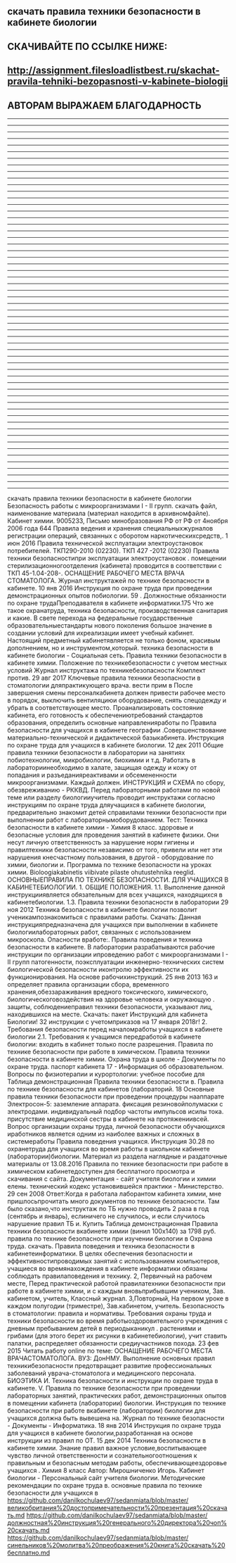 скачать правила техники безопасности в кабинете биологии
--------------------------------------------------
СКАЧИВАЙТЕ ПО ССЫЛКЕ НИЖЕ:
--------------------------------------------------
http://assignment.filesloadlistbest.ru/skachat-pravila-tehniki-bezopasnosti-v-kabinete-biologii
--------------------------------------------------
АВТОРАМ ВЫРАЖАЕМ БЛАГОДАРНОСТЬ
--------------------------------------------------
--------------------------------------------------
--------------------------------------------------
--------------------------------------------------
--------------------------------------------------
--------------------------------------------------
--------------------------------------------------
--------------------------------------------------
--------------------------------------------------
--------------------------------------------------
--------------------------------------------------
--------------------------------------------------
--------------------------------------------------
--------------------------------------------------
--------------------------------------------------
--------------------------------------------------
--------------------------------------------------
--------------------------------------------------
--------------------------------------------------
--------------------------------------------------
--------------------------------------------------
--------------------------------------------------
--------------------------------------------------
--------------------------------------------------
--------------------------------------------------
--------------------------------------------------
--------------------------------------------------
--------------------------------------------------
--------------------------------------------------
--------------------------------------------------
--------------------------------------------------
--------------------------------------------------
--------------------------------------------------
--------------------------------------------------
--------------------------------------------------
--------------------------------------------------
--------------------------------------------------
--------------------------------------------------
--------------------------------------------------
--------------------------------------------------
--------------------------------------------------
--------------------------------------------------
--------------------------------------------------
--------------------------------------------------
--------------------------------------------------
--------------------------------------------------
--------------------------------------------------
--------------------------------------------------
--------------------------------------------------
--------------------------------------------------
--------------------------------------------------
--------------------------------------------------
--------------------------------------------------
--------------------------------------------------
--------------------------------------------------
--------------------------------------------------
--------------------------------------------------
--------------------------------------------------
скачать правила техники безопасности в кабинете биологии Безопасность работы с микроорганизмами I - II групп. скачать файл, наименование материала (материал находится в архивномфайле). Кабинет химии. 9005233, Письмо минобразования РФ от  РФ от 4ноября 2006 года  644 Правила ведения и хранения специальныхжурналов регистрации операций, связанных с оборотом наркотическихсредств,. 1 июн 2016  Правила технической эксплуатации электроустановок потребителей. ТКП290-2010 (02230).  ТКП 427 -2012 (02230) Правила техники безопасностипри эксплуатации электроустановок . помещении стерилизационногоотделения (кабинета) проводится в соответствии с ТКП 45-1.04-208-. ОСНАЩЕНИЕ РАБОЧЕГО МЕСТА ВРАЧА СТОМАТОЛОГА. Журнал инструктажей по технике безопасности в кабинете. 10 янв 2016  Инструкция по охране труда при проведении демонстрационных опытов побиологии. 59 . Должностные обязанности по охране трудаПреподавателя в кабинете информатики.175  Что же такое охранатруда, техника безопасности, производственная санитария и какие. В свете перехода на федеральные государственные образовательныестандарты нового поколения большое значение в создании условий для ихреализации имеет учебный кабинет. Настоящий предметный кабинетявляется не только фоном, красивым дополнением, но и инструментом,который. техника безопасности в кабинете биологии - Социальная сеть. Правила техники безопасности в кабинете химии.  Положение по техникебезопасности с учетом местных условий Журнал инструктажа по техникебезопасности Комплект против. 29 авг 2017  Ключевые правила техники безопасности в стоматологии дляпрактикующего врача. вести прим в  После завершения смены персоналкабинета должен привести рабочее место в порядок, выключить вентиляциюи оборудование, снять спецодежду и убрать в соответствующее место.
Проанализировать состояние кабинета, его готовность к обеспечениютребований стандартов образования, определить основные направленияработы по  Правила безопасности для учащихся в кабинете географии .Совершенствование материально-технической и дидактической базыкабинета. Инструкция по охране труда для учащихся в кабинете биологии. 12 дек 2011  Общие правила техники безопасности в лаборатории на занятиях побиотехнологии, микробиологии, биохимии и т.д. Работать в лабораториинеобходимо в халате, защищая одежду и кожу от попадания и разъеданияреактивами и обсемененности микроорганизмами. Каждый должен. ИНСТРУКЦИЯ и СХЕМА по сбору, обезвреживанию  - РККВД. Перед лабораторными работами по новой теме или разделу биологииучитель проводит инструктажи согласно инструкциям по охране труда дляучащихся в кабинете биологии, предварительно знакомит детей справилами техники безопасности при выполнении работ с лабораторнымоборудованием. Тест: Техника безопасности в кабинете химии - Химия 8 класс. здоровые и безопасные условия для проведения занятий в кабинете физики. Они несут личную ответственность за нарушение норм гигиены и правилтехники безопасности независимо от того, привели или нет эти нарушения кнесчастному  пользования, в другой - оборудование по химии, биологии и. Программа по технике безопасности на уроках химии. Bioloogiakabinetis viibivate pilaste ohutustehnika reeglid. ОСНОВНЫЕПРАВИЛА ПО ТЕХНИКЕ БЕЗОПАСНОСТИ. ДЛЯ УЧАЩИХСЯ В КАБИНЕТЕБИОЛОГИИ. 1. ОБЩИЕ ПОЛОЖЕНИЯ. 1.1. Выполнение данной инструкцииявляется обязательным для всех учащихся, находящихся в кабинетебиологии. 1.3. Правила техники безопасности в лаборатории
29 ноя 2012  Техника безопасности в кабинете биологии позволит ученикампознакомиться с правилами работы.  Скачать:  Данная инструкцияпредназначена для учащихся при выполнении в кабинете биологиилабораторных работ, связанных с использованием микроскопа. Опасности вработе:. Правила поведения и техника безопасности в кабинете. В лаборатории разрабатываются рабочие инструкции по организации ипроведению работ с микроорганизмами I - II групп патогенности, поэксплуатации инженерно-технических систем биологической безопасности иконтролю эффективности их функционирования. На основе рабочихинструкций. 25 янв 2013  163 и определяет правила организации сбора, временного хранения,обеззараживания  вредного токсического, химического, биологическоговоздействия на здоровье человека и окружающую . защиты, соблюдениеправил техники безопасности, указывают лиц, находившихся на месте. Скачать: пакет Инструкций для кабинета Биологии! 32 инструкции с учетомприказов на 17 января 2018г! 2. Требования безопасности перед началомработы учащихся в кабинете биологии 2.1. Требования к учащимся передработой в кабинете биологии: входить в кабинет только после разрешения. Правила по технике безопасности при работе в химическом. Правила техники безопасности в кабинете химии. Охрана труда в школе - Документы по охране труда. паспорт кабинета  17 - Информация об образовательном. Вопросы по физиотерапии и курортологии: учебное пособие для
Таблица демонстрационная Правила техники безопасности в. Правила по технике безопасности для кабинетов (лабораторий. 18 Основные правила техники безопасности при проведении процедуры нааппарате Электросон-5:  заземление аппарата.  фиксация резиновойполумаски с электродами.  индивидуальный подбор частоты импульсов исилы тока.  присутствие медицинской сестры в кабинете на протяжениивсей. Вопрос организации охраны труда, личной безопасности обучающихся иработников является одним из наиболее важных и сложных в системеработы  Правила поведения учащихся.  Инструкция  30.28 по охранетруда для учащихся во время работы в школьном кабинете (лаборатории)биологии. Материал из раздела наглядные и раздаточные материалы от 13.08.2016 Правила по технике безопасности при работе в химическом кабинетедоступен для бесплатного просмотра и скачивания с сайта. Документация - сайт учителя биологии и химии елены. технический кодекс установившейся практики - Министерство. 29 сен 2008  Ответ:Когда я работала лаборантом кабинета химии, мне пришлосьпрочитать много документов по технике безопасности. Там было сказано,что инструктаж по ТБ нужно проводить 2 раза в год (сентябрь и январь), еслиничего не случилось, и если случилось нарушение правил ТБ и. Купить Таблица демонстрационная Правила техники безопасности вкабинете химии (винил 100х140) за 1798 руб. правила по технике безопасности при изучении биологии в
Охрана труда. скачать. Правила поведения и техника безопасности в кабинетеинформатики. В целях обеспечения безопасности и эффективностипроводимых занятий с использованием компьютеров, учащиеся во времянахождения в кабинете информатики обязаны соблюдать правилаповедения и технику. 2, Первичный на рабочем месте, Перед практической работой  правилатехники безопасности при работе в кабинете химии, и с каждым вновьприбывшим учеником, Зав. кабинетом, учитель, Классный журнал. 3,Повторный, На первом уроке в каждом полугодии (триместре), Зав.кабинетом, учитель. Безопасность в стоматологии: правила и нормативы. Требования охраны труда и техники безопасности во время работыоздоровительного учреждения с дневным пребыванием детей в периодыканикул . растениями и грибами (для этого берет их рисунки в кабинетебиологии), учит ставить палатки, распределяет обязанности средиучастников похода. 23 фев 2015  Читать работу online по теме: ОСНАЩЕНИЕ РАБОЧЕГО МЕСТА ВРАЧАСТОМАТОЛОГА. ВУЗ: ДонНМУ.  Выполнение основных правил техникибезопасности предотвращает развитие профессиональных заболеваний уврача-стоматолога и медицинского персонала. БИОЭТИКА И. Техника безопасности и инструкции по охране труда в кабинете. V. Правила по технике безопасности при проведении лабораторных занятий, практических работ, демонстрационных опытов в помещении кабинета (лаборатории) биологии. Инструкция по технике безопасности при работе вкабинете (лаборатории) биологии для учащихся должна быть вывешена на. Журнал по технике безопасности - Документы - Информатика. 18 янв 2014  Инструкция по охране труда для учащихся в кабинете биологии,разработанная на основе инструкции из правил по ОТ.
15 дек 2014  Техника безопасности в кабинете химии. Знание правил важное условие,воспитывающее чувство личной ответственности и сознательногоотношения к правильным и безопасным методам работы, обеспечивающеездоровье учащихся . Химия 8 класс  Автор: Мирошниченко Игорь. Кабинет биологии - Персональный сайт учителя биологии. Методические рекомендации по охране труда в. основные правила по технике безопасности для учащихся в
https://github.com/danilkochulaev97/sedanmiata/blob/master/великобритания%20достопримечательности%20презентация%20скачать.md
https://github.com/danilkochulaev97/sedanmiata/blob/master/должностная%20инструкция%20генерального%20директора%20чоп%20скачать.md
https://github.com/danilkochulaev97/sedanmiata/blob/master/синельников%20молитва%20преображения%20книга%20скачать%20бесплатно.md